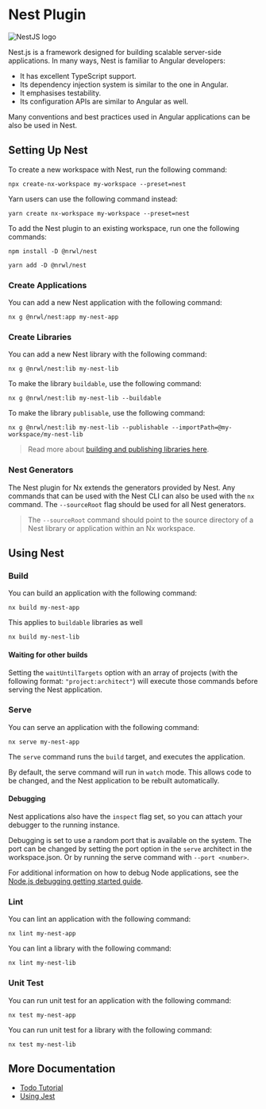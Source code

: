 # Nest Plugin

![NestJS logo](/shared/nest-logo.png)

Nest.js is a framework designed for building scalable server-side applications. In many ways, Nest is familiar to Angular developers:

- It has excellent TypeScript support.
- Its dependency injection system is similar to the one in Angular.
- It emphasises testability.
- Its configuration APIs are similar to Angular as well.

Many conventions and best practices used in Angular applications can be also be used in Nest.

## Setting Up Nest

To create a new workspace with Nest, run the following command:

```shell
npx create-nx-workspace my-workspace --preset=nest
```

Yarn users can use the following command instead:

```shell
yarn create nx-workspace my-workspace --preset=nest
```

To add the Nest plugin to an existing workspace, run one the following commands:

```shell
npm install -D @nrwl/nest
```

```shell
yarn add -D @nrwl/nest
```

### Create Applications

You can add a new Nest application with the following command:

```shell
nx g @nrwl/nest:app my-nest-app
```

### Create Libraries

You can add a new Nest library with the following command:

```shell
nx g @nrwl/nest:lib my-nest-lib
```

To make the library `buildable`, use the following command:

```shell
nx g @nrwl/nest:lib my-nest-lib --buildable
```

To make the library `publisable`, use the following command:

```shell
nx g @nrwl/nest:lib my-nest-lib --publishable --importPath=@my-workspace/my-nest-lib
```

> Read more about [building and publishing libraries here](/structure/buildable-and-publishable-libraries).

### Nest Generators

The Nest plugin for Nx extends the generators provided by Nest. Any commands that can be used with the Nest CLI can also be used with the `nx` command. The `--sourceRoot` flag should be used for all Nest generators.

> The `--sourceRoot` command should point to the source directory of a Nest library or application within an Nx workspace.

## Using Nest

### Build

You can build an application with the following command:

```shell
nx build my-nest-app
```

This applies to `buildable` libraries as well

```shell
nx build my-nest-lib
```

#### Waiting for other builds

Setting the `waitUntilTargets` option with an array of projects (with the following format: `"project:architect"`) will execute those commands before serving the Nest application.

### Serve

You can serve an application with the following command:

```shell
nx serve my-nest-app
```

The `serve` command runs the `build` target, and executes the application.

By default, the serve command will run in `watch` mode. This allows code to be changed, and the Nest application to be rebuilt automatically.

#### Debugging

Nest applications also have the `inspect` flag set, so you can attach your debugger to the running instance.

Debugging is set to use a random port that is available on the system. The port can be changed by setting the port option in the `serve` architect in the workspace.json. Or by running the serve command with `--port <number>`.

For additional information on how to debug Node applications, see the [Node.js debugging getting started guide](https://nestjs.org/en/docs/guides/debugging-getting-started/#inspector-clients).

### Lint

You can lint an application with the following command:

```shell
nx lint my-nest-app
```

You can lint a library with the following command:

```shell
nx lint my-nest-lib
```

### Unit Test

You can run unit test for an application with the following command:

```shell
nx test my-nest-app
```

You can run unit test for a library with the following command:

```shell
nx test my-nest-lib
```

## More Documentation

- [Todo Tutorial](/node-tutorial/01-create-application)
- [Using Jest](/jest/overview)
